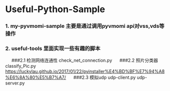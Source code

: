# Useful-Python-Sample
### 1. my-pyvmomi-sample 主要是通过调用pyvmomi api对vss,vds等操作
### 2. useful-tools 里面实现一些有趣的脚本 
      ###2.1 检测网络连通性 check_net_connection.py
      ###2.2 照片分类器    classify_Pic.py  https://luckylau.github.io/2017/01/22/pyinstaller%E4%BD%BF%E7%94%A8%E6%8A%80%E5%B7%A7/
      ###2.3 模拟udp      udp-client.py  udp-server.py
